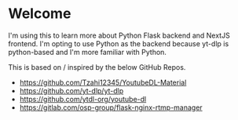 # Welcome

I'm using this to learn more about Python Flask backend and NextJS frontend. I'm opting to use Python as the backend because yt-dlp is python-based and I'm more familiar with Python.

This is based on / inspired by the below GitHub Repos.
- https://github.com/Tzahi12345/YoutubeDL-Material
- https://github.com/yt-dlp/yt-dlp
- https://github.com/ytdl-org/youtube-dl
- https://gitlab.com/osp-group/flask-nginx-rtmp-manager